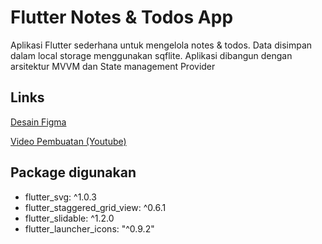 
# Flutter Notes & Todos App

Aplikasi Flutter sederhana untuk mengelola notes & todos. Data disimpan dalam local storage menggunakan sqflite. Aplikasi dibangun dengan arsitektur MVVM dan State management Provider





## Links

[Desain Figma](https://www.figma.com/file/Gtzm6qlb0ckxNOEfCvQ0HX/Youtube---note-%26-todo-app?node-id=2%3A7)

[Video Pembuatan (Youtube)](https://www.youtube.com/watch?v=kasY5b-7Z5o&list=PL6jAA2-px0FPUNDuca8TT6z-SPZ9R-ipV)
## Package digunakan

- flutter_svg: ^1.0.3
- flutter_staggered_grid_view: ^0.6.1
- flutter_slidable: ^1.2.0
- flutter_launcher_icons: "^0.9.2"  

